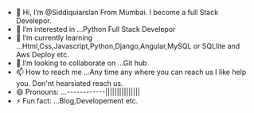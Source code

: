 - 👋 Hi, I’m @Siddiquiarslan From Mumbai. I become a full Stack Develepor.
- 👀 I’m interested in ...Python Full Stack Develepor
- 🌱 I’m currently learning ...Html,Css,Javascript,Python,Django,Angular,MySQL or SQLlite and Aws Deploy etc.
- 💞️ I’m looking to collaborate on ...Git hub
- 📫 How to reach me ...Any time any where you can reach us I like help you. Don'nt hearsiated reach us.
- 😄 Pronouns: ...------------|||||||||||||||
- ⚡ Fun fact: ...Blog,Developement etc. 

<!---
Siddiquiarslan/Siddiquiarslan is a ✨ special ✨ repository because its `README.md` (this file) appears on your GitHub profile.
You can click the Preview link to take a look at your changes.
--->
